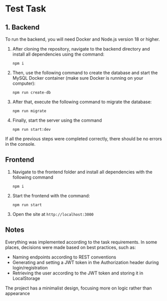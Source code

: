 # Test Task

## 1. Backend

To run the backend, you will need Docker and Node.js version 18 or higher.

1. After cloning the repository, navigate to the backend directory and install all dependencies using the command:
   ```
   npm i
   ```

2. Then, use the following command to create the database and start the MySQL Docker container (make sure Docker is running on your computer):

    ```
    npm run create-db
    ```

3. After that, execute the following command to migrate the database:
    ```
    npm run migrate
    ```
4. Finally, start the server using the command
    ```
    npm run start:dev
    ```
If all the previous steps were completed correctly, there should be no errors in the console.

## Frontend

1. Navigate to the frontend folder and install all dependencies with the following command
    ```
    npm i
    ```
2. Start the frontend with the command:
    ```
    npm run start
    ```
3. Open the site at
    ```http://localhost:3000```

## Notes
Everything was implemented according to the task requirements. In some places, decisions were made based on best practices, such as:
- Naming endpoints according to REST conventions
- Generating and setting a JWT token in the Authorization header during login/registration
- Retrieving the user according to the JWT token and storing it in LocalStorage

The project has a minimalist design, focusing more on logic rather than appearance